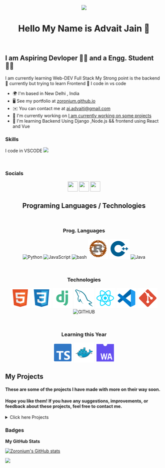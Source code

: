 <p align='center'> <img src="./Animation.gif" /> </p>

<h1 align="center"> Hello My Name is Advait Jain 👋</h1>
<br />
<h3>

I am Aspiring Devloper 👨‍💻 and a Engg. Student 👨‍🎓
------------------------------------------------------

I am currently learning Web-DEV Full Stack My Strong point is the backend 🔌 currently but trying to learn Frontend 📱 I code in vs code

* 🌍  I'm based in New Delhi , India
* 🖥️  See my portfolio at  [zoronium.github.io](http://zoronium.github.io)
* ✉️  You can contact me at [aj.advaitj@gmail.com](mailto:aj.advaitj+github@gmail.com)
* 🚀  I'm currently working on [I am currently working on some projects](http://github.com/Zoronium)
* 🧠  I'm learning Backend Using Django ,Node.js && frontend using React and Vue
<!-- * 🤝  I'm collaborating on Learning Folks \[ a platform for learning industry-Level Skills by Folks like your self \] -->

### Skills

I code in VSCODE <img  height="20" src="https://img.shields.io/badge/Visual_Studio_Code-0078D4?style=for-the-badge&logo=visual%20studio%20code&logoColor=white" />
</h3>
<br />

### Socials

<p align="center"> <a href="https://discord.com/users/759139442493095947" target="_blank" rel="noreferrer"><img src="https://raw.githubusercontent.com/danielcranney/readme-generator/main/public/icons/socials/discord.svg" width="32" height="32" /></a> <a href="https://www.github.com/Zoronium" target="_blank" rel="noreferrer"><img src="https://raw.githubusercontent.com/danielcranney/readme-generator/main/public/icons/socials/github.svg" width="32" height="32" /></a> <a href="https://www.linkedin.com/in/advaitj" target="_blank" rel="noreferrer"><img src="https://raw.githubusercontent.com/danielcranney/readme-generator/main/public/icons/socials/linkedin.svg" width="32" height="32" /></a></p>
<h2 align="center">Programing Languages / Technologies</h2>

<br/>

<h3 align="center"> Prog. Languages</h3>
<p align="center">
<img src="https://img.icons8.com/color/64/000000/python--v1.png" alt="Python" title="Python">
<img src="https://img.icons8.com/color/64/000000/javascript--v2.png" alt="JavaScript" title="JavaScript">
<img src="https://img.icons8.com/plasticine/64/000000/bash.png" alt="bash" title="bash">
<img src="https://raw.githubusercontent.com/vscode-icons/vscode-icons/c6a88d017a90b71a98ec62fe829d7e93ec86b46a/icons/file_type_rust.svg" height="64" alt="RUST" title="RUST"/>
<img src="https://raw.githubusercontent.com/vscode-icons/vscode-icons/c6a88d017a90b71a98ec62fe829d7e93ec86b46a/icons/file_type_cpp2.svg" alt="Cpp" title="Cpp" height='64'>
<img src="https://cdn-icons-png.flaticon.com/128/226/226777.png" alt="Java" title="Java" height='64'>

</p>
<br/>

<h3 align="center"> Technologies</h3>
<p align="center">
<img src="https://raw.githubusercontent.com/vscode-icons/vscode-icons/c6a88d017a90b71a98ec62fe829d7e93ec86b46a/icons/file_type_html.svg" height="64" alt="HTML" title="HTML"/>
<img src="https://raw.githubusercontent.com/vscode-icons/vscode-icons/c6a88d017a90b71a98ec62fe829d7e93ec86b46a/icons/file_type_css.svg" height="64" alt="CSS" title="CSS"/>
<img src="https://raw.githubusercontent.com/vscode-icons/vscode-icons/c6a88d017a90b71a98ec62fe829d7e93ec86b46a/icons/file_type_django.svg" height="64" alt="DJANGO" title="DJANGO"/>
<img src="https://raw.githubusercontent.com/vscode-icons/vscode-icons/c6a88d017a90b71a98ec62fe829d7e93ec86b46a/icons/file_type_mysql.svg" height="64" alt="MYSQL" title="MYSQL"/>
<img src="https://raw.githubusercontent.com/vscode-icons/vscode-icons/c6a88d017a90b71a98ec62fe829d7e93ec86b46a/icons/file_type_reactjs.svg" height="64" alt="REACT.js" title="REACT.js"/>
<img src="https://raw.githubusercontent.com/vscode-icons/vscode-icons/c6a88d017a90b71a98ec62fe829d7e93ec86b46a/icons/file_type_vscode.svg" height="64" alt="VSCODE" title="VSCODE" />
<img src="https://raw.githubusercontent.com/vscode-icons/vscode-icons/c6a88d017a90b71a98ec62fe829d7e93ec86b46a/icons/file_type_git.svg" height="64" alt="GIT" title="GIT" />
<img src="https://img.icons8.com/ios-glyphs/64/undefined/github.png" alt="GITHUB" title="GITHUB" />

</p>
<br/>
<h3 align="center"> Learning this Year</h3>
<p height="64" alt="" title="" align="center">
<img src="https://raw.githubusercontent.com/vscode-icons/vscode-icons/c6a88d017a90b71a98ec62fe829d7e93ec86b46a/icons/file_type_typescript_official.svg" height="64" alt="TYPESCRIPT" title="TYPESCRIPT"/>
<img src="https://raw.githubusercontent.com/vscode-icons/vscode-icons/c6a88d017a90b71a98ec62fe829d7e93ec86b46a/icons/file_type_docker.svg" height="64" alt="DOCKER" title="DOCKER"/>
<img src="https://raw.githubusercontent.com/vscode-icons/vscode-icons/c6a88d017a90b71a98ec62fe829d7e93ec86b46a/icons/file_type_wasm.svg" height="64" alt="WASM // WEB-ASSEMBLY " title="WASM // WEB-ASSEMBLY "/>
</p>

## My Projects

#### These are some of the projects I have made with more on their way soon.

#### Hope you like them! If you have any suggestions, improvements, or feedback about these projects, feel free to contact me.

<details>
  <summary>Click here Projects</summary>
  
  #### Projects


1. **IMDB Clone using React**
   - Deploy Link: [View](https://example.com)
   - Github: [View](https://github.com/zoronium/imdb-clone)
   - Developed an IMDB Clone to view popular movies and get data on these movies, reducing the clicking time by 20%.
   - Built with React and Styled Components using The Movie DB API.
   - Features include browsing the latest movie reviews, photos, trailers, and searching for movies and TV shows.

2. **Deimos - Food Delivery System**
   - Deploy Link: [View](https://example.com)
   - Frontend Github: [View](https://github.com/zoronium/deimos-frontend)
   - Backend Github: [View](https://github.com/zoronium/deimos-backend)
   - Led a team of 6 in a hackathon to create this food delivery system.
   - Developed a Python CRUD web application and a React frontend for food orders.
   - Increased customer retention by 40% and reduced food delivery time by 20%.
   - Server-side application manages restaurant data and provides an API using Django-rest, Django-cors, and SQLite.

3. **Video-to-GIF Project**
   - Deploy Link: [View](https://example.com)
   - Github: [View](https://github.com/zoronium/video-to-gif)
   - Developed a Python web application to convert video files into GIF format.
   - Built using Flask, moviepy, Imageio & OpenCV, accumulated over 250 users in production on Railway.

4. **Delivery System**
   - Deploy Link: [View](https://example.com)
   - Github: [View](https://github.com/zoronium/delivery-system)
   - Developed a Python web application for tracking, modifying, creating, and updating product deliveries using Event-Driven Architecture.
   - Made using FastAPI, Redis, & Docker.

</details>

### Badges

<b>My GitHub Stats</b>

<a href="http://www.github.com/Zoronium"><img src="https://github-readme-stats.vercel.app/api?username=Zoronium&show_icons=true&hide=&count_private=true&title_color=0891b2&text_color=ffffff&icon_color=6366f1&bg_color=1c1917&hide_border=true&show_icons=true" alt="Zoronium's GitHub stats" /></a>

<a href="http://www.github.com/Zoronium"><img src="https://github-readme-streak-stats.herokuapp.com/?user=Zoronium&stroke=ffffff&background=1c1917&ring=0891b2&fire=0891b2&currStreakNum=ffffff&currStreakLabel=0891b2&sideNums=ffffff&sideLabels=ffffff&dates=ffffff&hide_border=true" /></a>
